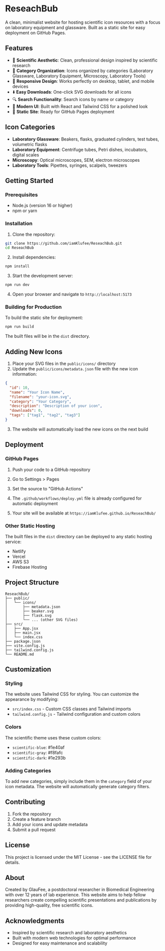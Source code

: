 # ReseachBub

A clean, minimalist website for hosting scientific icon resources with a focus on laboratory equipment and glassware. Built as a static site for easy deployment on GitHub Pages.

## Features

- 🧪 **Scientific Aesthetic**: Clean, professional design inspired by scientific research
- 📂 **Category Organization**: Icons organized by categories (Laboratory Glassware, Laboratory Equipment, Microscopy, Laboratory Tools)
- 📱 **Responsive Design**: Works perfectly on desktop, tablet, and mobile devices
- ⬇️ **Easy Downloads**: One-click SVG downloads for all icons
- 🔍 **Search Functionality**: Search icons by name or category
- 🎨 **Modern UI**: Built with React and Tailwind CSS for a polished look
- 🚀 **Static Site**: Ready for GitHub Pages deployment

## Icon Categories

- **Laboratory Glassware**: Beakers, flasks, graduated cylinders, test tubes, volumetric flasks
- **Laboratory Equipment**: Centrifuge tubes, Petri dishes, incubators, digital scales
- **Microscopy**: Optical microscopes, SEM, electron microscopes
- **Laboratory Tools**: Pipettes, syringes, scalpels, tweezers

## Getting Started

### Prerequisites

- Node.js (version 16 or higher)
- npm or yarn

### Installation

1. Clone the repository:
```bash
git clone https://github.com/iamKlufee/ReseachBub.git
cd ReseachBub
```

2. Install dependencies:
```bash
npm install
```

3. Start the development server:
```bash
npm run dev
```

4. Open your browser and navigate to `http://localhost:5173`

### Building for Production

To build the static site for deployment:

```bash
npm run build
```

The built files will be in the `dist` directory.

## Adding New Icons

1. Place your SVG files in the `public/icons/` directory
2. Update the `public/icons/metadata.json` file with the new icon information:

```json
{
  "id": 10,
  "name": "Your Icon Name",
  "filename": "your-icon.svg",
  "category": "Your Category",
  "description": "Description of your icon",
  "downloads": 0,
  "tags": ["tag1", "tag2", "tag3"]
}
```

3. The website will automatically load the new icons on the next build

## Deployment

### GitHub Pages

1. Push your code to a GitHub repository
2. Go to Settings > Pages
3. Set the source to "GitHub Actions"
4. The `.github/workflows/deploy.yml` file is already configured for automatic deployment

5. Your site will be available at `https://iamKlufee.github.io/ReseachBub/`

### Other Static Hosting

The built files in the `dist` directory can be deployed to any static hosting service:
- Netlify
- Vercel
- AWS S3
- Firebase Hosting

## Project Structure

```
ReseachBub/
├── public/
│   └── icons/
│       ├── metadata.json
│       ├── beaker.svg
│       ├── flask.svg
│       └── ... (other SVG files)
├── src/
│   ├── App.jsx
│   ├── main.jsx
│   └── index.css
├── package.json
├── vite.config.js
├── tailwind.config.js
└── README.md
```

## Customization

### Styling

The website uses Tailwind CSS for styling. You can customize the appearance by modifying:
- `src/index.css` - Custom CSS classes and Tailwind imports
- `tailwind.config.js` - Tailwind configuration and custom colors

### Colors

The scientific theme uses these custom colors:
- `scientific-blue`: #1e40af
- `scientific-gray`: #f8fafc
- `scientific-dark`: #1e293b

### Adding Categories

To add new categories, simply include them in the `category` field of your icon metadata. The website will automatically generate category filters.

## Contributing

1. Fork the repository
2. Create a feature branch
3. Add your icons and update metadata
4. Submit a pull request

## License

This project is licensed under the MIT License - see the LICENSE file for details.

## About

Created by GlauFee, a postdoctoral researcher in Biomedical Engineering with over 12 years of lab experience. This website aims to help fellow researchers create compelling scientific presentations and publications by providing high-quality, free scientific icons.

## Acknowledgments

- Inspired by scientific research and laboratory aesthetics
- Built with modern web technologies for optimal performance
- Designed for easy maintenance and scalability 
